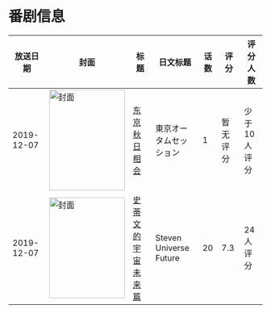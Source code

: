 # 番剧信息

|放送日期|封面|标题|日文标题|话数|评分|评分人数|
|---|---|---|---|---|---|---|
|2019-12-07|<img src="https://lain.bgm.tv/pic/cover/c/f3/b1/425148_5yqEy.jpg" alt="封面" style="width:150px;height:200px;object-fit:cover;">|[东京秋日相会](https://bangumi.tv/subject/425148)|東京オータムセッション|1|暂无评分|少于10人评分|
|2019-12-07|<img src="https://lain.bgm.tv/pic/cover/c/ca/9a/296442_G7AAH.jpg" alt="封面" style="width:150px;height:200px;object-fit:cover;">|[史蒂文的宇宙 未来篇](https://bangumi.tv/subject/296442)|Steven Universe Future|20|7.3|24人评分|
